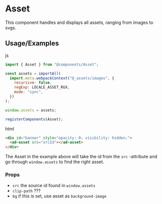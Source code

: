 # Asset

This component handles and displays all assets, ranging from images to svgs.

## Usage/Examples

js

```javascript
import { Asset } from "@components/Asset";

const assets = importAll(
  import.meta.webpackContext("@_assets/images", {
    recursive: false,
    regExp: LOCALE_ASSET_RGX,
    mode: "sync",
  })
);

window.assets = assets;

registerComponents(Asset);
```

html

```html
<div id="banner" style="opacity: 0; visibility: hidden;">
  <ad-asset src="srcId"></ad-asset>
</div>
```

The Asset in the example above will take the id from the `src` -attribute and go through `window.assets` to find the right asset.

### Props

- `src` the source id found in `window.assets`
- `clip-path` ???
- `bg` if this is set, use asset as `background-image`
